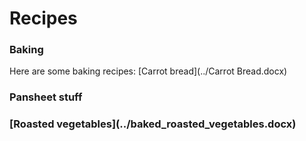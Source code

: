 <h1>Recipes</h1>
<h3>Baking</h3>
<p>Here are some baking recipes:
  [Carrot bread](../Carrot Bread.docx)
</p>
<h3>Pansheet stuff<h3>
  <p>[Roasted vegetables](../baked_roasted_vegetables.docx)</p>
